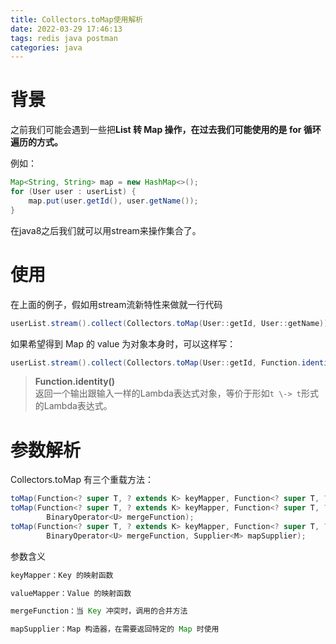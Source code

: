 ```yaml
---
title: Collectors.toMap使用解析
date: 2022-03-29 17:46:13
tags: redis java postman
categories: java
---
```


<!--more-->

# 背景

之前我们可能会遇到一些把**List 转 Map 操作，在过去我们可能使用的是 for 循环遍历的方式。**

例如：

```java
Map<String, String> map = new HashMap<>();
for (User user : userList) {
    map.put(user.getId(), user.getName());
}
```

在java8之后我们就可以用stream来操作集合了。

# 使用

在上面的例子，假如用stream流新特性来做就一行代码

```java
userList.stream().collect(Collectors.toMap(User::getId, User::getName));
```

如果希望得到 Map 的 value 为对象本身时，可以这样写：

```java
userList.stream().collect(Collectors.toMap(User::getId, Function.identity()));
```

> **Function.identity\(\)**  
> 返回一个输出跟输入一样的Lambda表达式对象，等价于形如`t \-> t`形式的Lambda表达式。

# 参数解析

Collectors.toMap 有三个重载方法：

```java
toMap(Function<? super T, ? extends K> keyMapper, Function<? super T, ? extends U> valueMapper);
toMap(Function<? super T, ? extends K> keyMapper, Function<? super T, ? extends U> valueMapper,
        BinaryOperator<U> mergeFunction);
toMap(Function<? super T, ? extends K> keyMapper, Function<? super T, ? extends U> valueMapper,
        BinaryOperator<U> mergeFunction, Supplier<M> mapSupplier);
```

参数含义

```java
keyMapper：Key 的映射函数

valueMapper：Value 的映射函数

mergeFunction：当 Key 冲突时，调用的合并方法

mapSupplier：Map 构造器，在需要返回特定的 Map 时使用
```